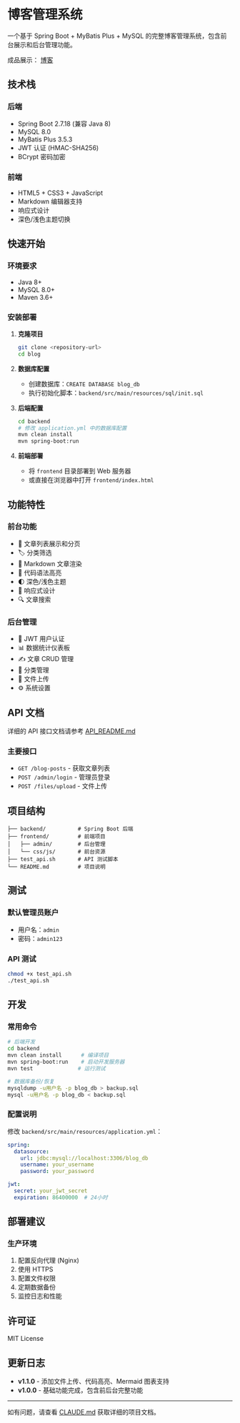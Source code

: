 # 博客管理系统

一个基于 Spring Boot + MyBatis Plus + MySQL 的完整博客管理系统，包含前台展示和后台管理功能。

成品展示： [博客](https://xgourd.cn)

## 技术栈

### 后端
- Spring Boot 2.7.18 (兼容 Java 8)
- MySQL 8.0
- MyBatis Plus 3.5.3
- JWT 认证 (HMAC-SHA256)
- BCrypt 密码加密

### 前端
- HTML5 + CSS3 + JavaScript
- Markdown 编辑器支持
- 响应式设计
- 深色/浅色主题切换

## 快速开始

### 环境要求
- Java 8+
- MySQL 8.0+
- Maven 3.6+

### 安装部署

1. **克隆项目**
   ```bash
   git clone <repository-url>
   cd blog
   ```

2. **数据库配置**
   - 创建数据库：`CREATE DATABASE blog_db`
   - 执行初始化脚本：`backend/src/main/resources/sql/init.sql`

3. **后端配置**
   ```bash
   cd backend
   # 修改 application.yml 中的数据库配置
   mvn clean install
   mvn spring-boot:run
   ```

4. **前端部署**
   - 将 `frontend` 目录部署到 Web 服务器
   - 或直接在浏览器中打开 `frontend/index.html`

## 功能特性

### 前台功能
- 📖 文章列表展示和分页
- 🏷️ 分类筛选
- 📝 Markdown 文章渲染
- 🎨 代码语法高亮
- 🌓 深色/浅色主题
- 📱 响应式设计
- 🔍 文章搜索

### 后台管理
- 🔐 JWT 用户认证
- 📊 数据统计仪表板
- ✍️ 文章 CRUD 管理
- 📂 分类管理
- 📁 文件上传
- ⚙️ 系统设置

## API 文档

详细的 API 接口文档请参考 [API_README.md](API_README.md)

### 主要接口
- `GET /blog-posts` - 获取文章列表
- `POST /admin/login` - 管理员登录
- `POST /files/upload` - 文件上传

## 项目结构

```
├── backend/          # Spring Boot 后端
├── frontend/         # 前端项目
│   ├── admin/        # 后台管理
│   └── css/js/       # 前台资源
├── test_api.sh       # API 测试脚本
└── README.md         # 项目说明
```

## 测试

### 默认管理员账户
- 用户名：`admin`
- 密码：`admin123`

### API 测试
```bash
chmod +x test_api.sh
./test_api.sh
```

## 开发

### 常用命令
```bash
# 后端开发
cd backend
mvn clean install      # 编译项目
mvn spring-boot:run    # 启动开发服务器
mvn test              # 运行测试

# 数据库备份/恢复
mysqldump -u用户名 -p blog_db > backup.sql
mysql -u用户名 -p blog_db < backup.sql
```

### 配置说明

修改 `backend/src/main/resources/application.yml`：

```yaml
spring:
  datasource:
    url: jdbc:mysql://localhost:3306/blog_db
    username: your_username
    password: your_password

jwt:
  secret: your_jwt_secret
  expiration: 86400000  # 24小时
```

## 部署建议

### 生产环境
1. 配置反向代理 (Nginx)
2. 使用 HTTPS
3. 配置文件权限
4. 定期数据备份
5. 监控日志和性能

## 许可证

MIT License

## 更新日志

- **v1.1.0** - 添加文件上传、代码高亮、Mermaid 图表支持
- **v1.0.0** - 基础功能完成，包含前后台完整功能

---

如有问题，请查看 [CLAUDE.md](CLAUDE.md) 获取详细的项目文档。